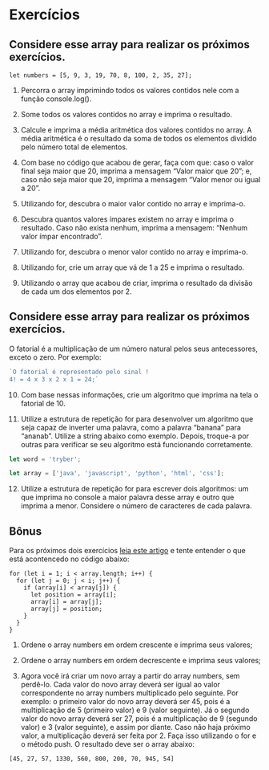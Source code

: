 # Exercícios

## Considere esse array para realizar os próximos exercícios.

`let numbers = [5, 9, 3, 19, 70, 8, 100, 2, 35, 27];`

1. Percorra o array imprimindo todos os valores contidos nele com a função console.log().

2. Some todos os valores contidos no array e imprima o resultado.

3. Calcule e imprima a média aritmética dos valores contidos no array.
    A média aritmética é o resultado da soma de todos os elementos dividido pelo número total de elementos.

4. Com base no código que acabou de gerar, faça com que: caso o valor final seja maior que 20, imprima a mensagem “Valor maior que 20”; e, caso não seja maior que 20, imprima a mensagem “Valor menor ou igual a 20”.

5. Utilizando for, descubra o maior valor contido no array e imprima-o.

6. Descubra quantos valores ímpares existem no array e imprima o resultado. Caso não exista nenhum, imprima a mensagem: “Nenhum valor ímpar encontrado”.

7. Utilizando for, descubra o menor valor contido no array e imprima-o.

8. Utilizando for, crie um array que vá de 1 a 25 e imprima o resultado.

9. Utilizando o array que acabou de criar, imprima o resultado da divisão de cada um dos elementos por 2.

## Considere esse array para realizar os próximos exercícios.

O fatorial é a multiplicação de um número natural pelos seus antecessores, exceto o zero. Por exemplo:

```javascript
`O fatorial é representado pelo sinal !
4! = 4 x 3 x 2 x 1 = 24;`
```
10. Com base nessas informações, crie um algoritmo que imprima na tela o fatorial de 10.

11. Utilize a estrutura de repetição for para desenvolver um algoritmo que seja capaz de inverter uma palavra, como a palavra “banana” para “ananab”. Utilize a string abaixo como exemplo. Depois, troque-a por outras para verificar se seu algoritmo está funcionando corretamente.

```javascript
let word = 'tryber';
```

```javascript
let array = ['java', 'javascript', 'python', 'html', 'css'];
```

12. Utilize a estrutura de repetição for para escrever dois algoritmos: um que imprima no console a maior palavra desse array e outro que imprima a menor. Considere o número de caracteres de cada palavra.

## Bônus

Para os próximos dois exercícios [leia este artigo](http://devfuria.com.br/logica-de-programacao/introducao-ao-algoritmo-de-ordenacao-bubble-sort/) e tente entender o que está acontencedo no código abaixo:

```
for (let i = 1; i < array.length; i++) {
  for (let j = 0; j < i; j++) {
    if (array[i] < array[j]) {
      let position = array[i];
      array[i] = array[j];
      array[j] = position;
    }
  }
}
```

1. Ordene o array numbers em ordem crescente e imprima seus valores;

2. Ordene o array numbers em ordem decrescente e imprima seus valores;

3. Agora você irá criar um novo array a partir do array numbers, sem perdê-lo. Cada valor do novo array deverá ser igual ao valor correspondente no array numbers multiplicado pelo seguinte. Por exemplo: o primeiro valor do novo array deverá ser 45, pois é a multiplicação de 5 (primeiro valor) e 9 (valor seguinte). Já o segundo valor do novo array deverá ser 27, pois é a multiplicação de 9 (segundo valor) e 3 (valor seguinte), e assim por diante. Caso não haja próximo valor, a multiplicação deverá ser feita por 2. Faça isso utilizando o for e o método push. O resultado deve ser o array abaixo:

`[45, 27, 57, 1330, 560, 800, 200, 70, 945, 54]`